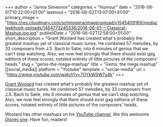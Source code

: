 +++
author = "Jenna Simeonov"
categories = "Humour"
date = "2016-06-01T10:22:00+01:00"
lastmod = "2016-06-02T13:07:00+01:00"
primary_image = "https://res.cloudinary.com/schmopera/image/upload/v1545409169/media/webhook-uploads/1464773245336/2016-06-01---Classical-Mashup.jpg.jpg"
publishDate = "2016-06-02T12:58:00+01:00"
short_description = "Grant Woolard has created what&#039;s probably the greatest mashup yet of classical music tunes. He combined 57 melodies, by 33 composers from J.S. Bach to Satie, into 6 minutes of genius that we can&#039;t stop watching. Also, we now feel strongly that there should exist gag editions of these scores, notated entirely of little pictures of the composers&#039; heads."
slug = "gems-the-mega-mashup"
title = "Gems: the mega mashup"
[[social_media]]
platform = "Youtube"
template = "social-media"
url = "https://www.youtube.com/watch?v=7OYkWSW7u4k"
+++

[Grant Woolard](https://www.youtube.com/channel/UCE1H_UogXQ85tslsAFYkn3Q) has created what's probably the greatest mashup yet of classical music tunes. He combined 57 melodies, by 33 composers from J.S. Bach to Satie, into 6 minutes of genius that we can't stop watching. Also, we now feel strongly that there should exist gag editions of these scores, notated entirely of little pictures of the composers' heads.

Woolard has other mashups on his [YouTube channel](https://www.youtube.com/channel/UCE1H_UogXQ85tslsAFYkn3Q), like this awesome [Disney one](https://youtu.be/5IVnqodVSj0). Have fun, readers!



